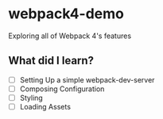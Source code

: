 # webpack4-demo
Exploring all of Webpack 4's features

## What did I learn?

- [ ] Setting Up a simple webpack-dev-server
- [ ] Composing Configuration
- [ ] Styling
- [ ] Loading Assets
